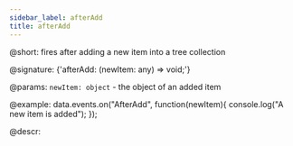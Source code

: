 ```yaml
---
sidebar_label: afterAdd
title: afterAdd
---          
```


@short: fires after adding a new item into a tree collection

@signature: {'afterAdd: (newItem: any) => void;'}

@params:
`newItem: object` - the object of an added item

@example:
data.events.on("AfterAdd", function(newItem){
	console.log("A new item is added");
});

@descr:

[comment]: # (@relatedapi:tree_collection/api/beforeadd_event.md)

